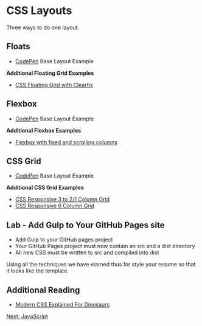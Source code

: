 # CSS Layouts

Three ways to do one layout.

## Floats

* [CodePen](https://codepen.io/jasonsnider/pen/rdoLQP) Base Layout Example

**Additional Floating Grid Examples**
* [CSS Floating Grid with Clearfix](https://codepen.io/jasonsnider/pen/vRQeKv)

## Flexbox

* [CodePen](https://codepen.io/jasonsnider/pen/qoLaMr) Base Layout Example

**Additional Flexbox Examples**
* [Flexbox with fixed and scrolling columns](https://codepen.io/jasonsnider/pen/XzBJgg)

## CSS Grid

* [CodePen](https://codepen.io/jasonsnider/pen/pLqEYz) Base Layout Example

**Additional CSS Grid Examples**
* [CSS Responsive 3 to 2/1 Column Grid](https://codepen.io/jasonsnider/pen/Kowobg)
* [CSS Responsive 6 Column Grid](https://codepen.io/jasonsnider/pen/MVYVMm)

## Lab - Add Gulp to Your GitHub Pages site

* Add Gulp to your GitHub pages project
* Your GitHub Pages project must now contain an src and a dist directory
* All new CSS must be written to src and compiled into dist

Using all the techniques we have elarned thus for style your resume so that it looks like the template.

## Additional Reading
* [Modern CSS Explained For Dinosaurs](https://medium.com/actualize-network/modern-css-explained-for-dinosaurs-5226febe3525)

[Next: JavaScript](07-JavaScript/README.md)
